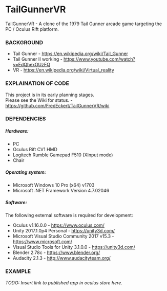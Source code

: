 # TailGunnerVR


TailGunnerVR - A clone of the 1979 Tail Gunner arcade game targeting the PC / Oculus Rift platform.

### BACKGROUND

+ Tail Gunner - https://en.wikipedia.org/wiki/Tail_Gunner
+ Tail Gunner II working - https://www.youtube.com/watch?v=EdQhexOUzFQ
+ VR - https://en.wikipedia.org/wiki/Virtual_reality


### EXPLAINATION OF CODE

<!-- TODO: An explaination of the code can be found on the following blog posts: -->
This project is in its early planning stages.  
Please see the Wiki for status. - https://github.com/FredEckert/TailGunnerVR/wiki

### DEPENDENCIES

##### Hardware:
- PC
- Oculus Rift CV1 HMD
- Logitech Rumble Gamepad F510 (XInput mode)
- Chair

##### Operating system:
- Microsoft Windows 10 Pro (x64) v1703
- Microsoft .NET Framework Version 4.7.02046

##### Software:
The following external software is required for development:
- Oculus v1.16.0.0 - https://www.oculus.com/
- Unity 2017.1.0p4 Personal - https://unity3d.com/
- Microsoft Visual Studio Community 2017 v15.3 - https://www.microsoft.com/
- Visual Studio Tools for Unity 3.1.0.0 - https://unity3d.com/
- Blender 2.78c - https://www.blender.org/
- Audacity 2.1.3 - http://www.audacityteam.org/

### EXAMPLE

*TODO: Insert link to published app in oculus store here.*

